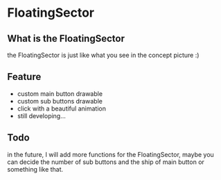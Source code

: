 # FloatingSector

## What is the FloatingSector
  the FloatingSector is just like what you see in the concept picture :)

## Feature
    
- custom main button drawable
- custom sub buttons drawable
- click with a beautiful animation
- still developing...
    
## Todo
  in the future, I will add more functions for the FloatingSector, maybe you can decide the number of 
  sub buttons and the ship of main button or something like that.
